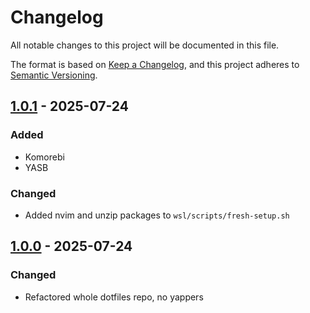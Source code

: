 # Changelog

All notable changes to this project will be documented in this file.

The format is based on [Keep a Changelog](https://keepachangelog.com/en/1.1.0/),
and this project adheres to [Semantic Versioning](https://semver.org/spec/v2.0.0.html).

## [1.0.1] - 2025-07-24

### Added
- Komorebi
- YASB

### Changed
- Added nvim and unzip packages to `wsl/scripts/fresh-setup.sh`

## [1.0.0] - 2025-07-24

### Changed
- Refactored whole dotfiles repo, no yappers

[1.0.1]: https://github.com/AH134/dotfiles/comppare/v1.0.0...v1.0.1
[1.0.0]: https://github.com/AH134/dotfiles/releases/tag/v1.0.0